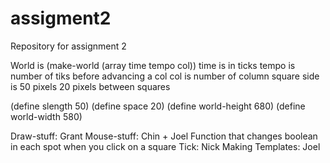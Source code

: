 assigment2
==========

Repository for assignment 2


World is (make-world (array time tempo col))
time is in ticks
tempo is number of tiks before advancing a col
col is number of column
square side is 50 pixels
20 pixels between squares

(define slength 50)
(define space 20)
(define world-height 680)
(define world-width 580)

Draw-stuff: Grant
Mouse-stuff: Chin + Joel
        Function that changes boolean in each spot when you click on a square
Tick: Nick
Making Templates: Joel


